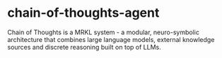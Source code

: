 # chain-of-thoughts-agent
Chain of Thoughts is a MRKL system - a modular, neuro-symbolic architecture that combines large language models, external knowledge sources and discrete reasoning built on top of LLMs.

